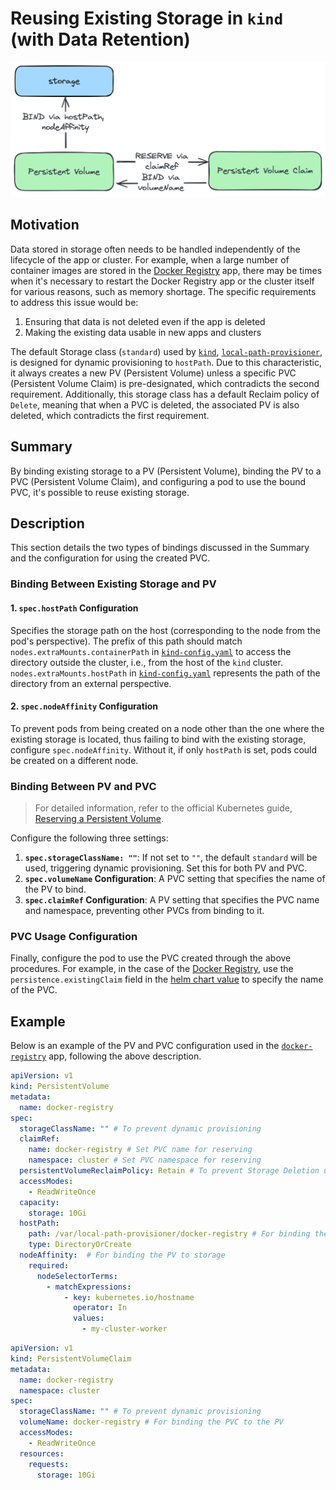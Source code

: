 
# Reusing Existing Storage in `kind` (with Data Retention)
![storage, pv, pvc binding structure](reuse-storage.png)

## Motivation
Data stored in storage often needs to be handled independently of the lifecycle of the app or cluster. For example, when a large number of container images are stored in the [Docker Registry](../apps/docker-registry/) app, there may be times when it's necessary to restart the Docker Registry app or the cluster itself for various reasons, such as memory shortage. The specific requirements to address this issue would be:

1. Ensuring that data is not deleted even if the app is deleted
2. Making the existing data usable in new apps and clusters

The default Storage class (`standard`) used by [`kind`](https://kind.sigs.k8s.io/), [`local-path-provisioner`](https://github.com/rancher/local-path-provisioner), is designed for dynamic provisioning to `hostPath`. Due to this characteristic, it always creates a new PV (Persistent Volume) unless a specific PVC (Persistent Volume Claim) is pre-designated, which contradicts the second requirement. Additionally, this storage class has a default Reclaim policy of `Delete`, meaning that when a PVC is deleted, the associated PV  is also deleted, which contradicts the first requirement.


## Summary
By binding existing storage to a PV (Persistent Volume), binding the PV to a PVC (Persistent Volume Claim), and configuring a pod to use the bound PVC, it's possible to reuse existing storage.

## Description
This section details the two types of bindings discussed in the Summary and the configuration for using the created PVC.

### Binding Between Existing Storage and PV

#### 1. `spec.hostPath` Configuration
Specifies the storage path on the host (corresponding to the node from the pod's perspective). The prefix of this path should match `nodes.extraMounts.containerPath` in [`kind-config.yaml`](../kind-config.yaml) to access the directory outside the cluster, i.e., from the host of the `kind` cluster. `nodes.extraMounts.hostPath` in [`kind-config.yaml`](../kind-config.yaml) represents the path of the directory from an external perspective.

#### 2. `spec.nodeAffinity` Configuration
To prevent pods from being created on a node other than the one where the existing storage is located, thus failing to bind with the existing storage, configure `spec.nodeAffinity`. Without it, if only `hostPath` is set, pods could be created on a different node.

### Binding Between PV and PVC

> For detailed information, refer to the official Kubernetes guide, [Reserving a Persistent Volume](https://kubernetes.io/docs/concepts/storage/persistent-volumes/#reserving-a-persistentvolume).

Configure the following three settings:

1. **`spec.storageClassName: ""`**: If not set to `""`, the default `standard` will be used, triggering dynamic provisioning. Set this for both PV and PVC.
2. **`spec.volumeName` Configuration**: A PVC setting that specifies the name of the PV to bind.
3. **`spec.claimRef` Configuration**: A PV setting that specifies the PVC name and namespace, preventing other PVCs from binding to it.

### PVC Usage Configuration

Finally, configure the pod to use the PVC created through the above procedures. For example, in the case of the [Docker Registry](../apps/docker-registry/), use the `persistence.existingClaim` field in the [helm chart value](../apps/docker-registry/values.yaml) to specify the name of the PVC.

## Example
Below is an example of the PV and PVC configuration used in the [`docker-registry`](../apps/docker-registry/) app, following the above description.


```yaml
apiVersion: v1
kind: PersistentVolume
metadata:
  name: docker-registry
spec:
  storageClassName: "" # To prevent dynamic provisioning
  claimRef:
    name: docker-registry # Set PVC name for reserving
    namespace: cluster # Set PVC namespace for reserving
  persistentVolumeReclaimPolicy: Retain # To prevent Storage Deletion upon PVC Deletion
  accessModes:
    - ReadWriteOnce
  capacity:
    storage: 10Gi
  hostPath:
    path: /var/local-path-provisioner/docker-registry # For binding the PV to storage
    type: DirectoryOrCreate
  nodeAffinity:  # For binding the PV to storage
    required:
      nodeSelectorTerms:
        - matchExpressions:
            - key: kubernetes.io/hostname
              operator: In
              values:
                - my-cluster-worker
```

```yaml
apiVersion: v1
kind: PersistentVolumeClaim
metadata:
  name: docker-registry
  namespace: cluster
spec:
  storageClassName: "" # To prevent dynamic provisioning
  volumeName: docker-registry # For binding the PVC to the PV
  accessModes:
    - ReadWriteOnce
  resources:
    requests:
      storage: 10Gi
```